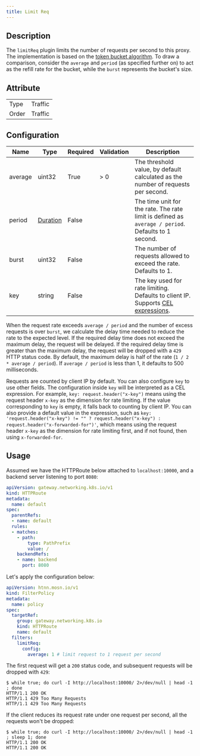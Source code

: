 ```yaml
---
title: Limit Req
---
```


## Description

The `limitReq` plugin limits the number of requests per second to this proxy. The implementation is based on the [token bucket algorithm](https://en.wikipedia.org/wiki/Token_bucket). To draw a comparison, consider the `average` and `period` (as specified further on) to act as the refill rate for the bucket, while the `burst` represents the bucket's size.

## Attribute

|       |         |
|-------|---------|
| Type  | Traffic |
| Order | Traffic |

## Configuration
| Name    | Type                            | Required | Validation | Description                                                                                        |
|---------|---------------------------------|----------|------------|----------------------------------------------------------------------------------------------------|
| average | uint32                          | True     | > 0        | The threshold value, by default calculated as the number of requests per second.                   |
| period  | [Duration](../../type#duration) | False    |            | The time unit for the rate. The rate limit is defined as `average / period`. Defaults to 1 second. |
| burst   | uint32                          | False    |            | The number of requests allowed to exceed the rate. Defaults to 1.                                  |
| key     | string                          | False    |            | The key used for rate limiting. Defaults to client IP. Supports [CEL expressions](../../expr).        |

When the request rate exceeds `average / period` and the number of excess requests is over `burst`, we calculate the delay time needed to reduce the rate to the expected level. If the required delay time does not exceed the maximum delay, the request will be delayed. If the required delay time is greater than the maximum delay, the request will be dropped with a `429` HTTP status code. By default, the maximum delay is half of the rate (`1 / 2 * average / period`). If `average / period` is less than 1, it defaults to 500 milliseconds.

Requests are counted by client IP by default. You can also configure `key` to use other fields. The configuration inside `key` will be interpreted as a CEL expression. For example, `key: request.header("x-key")` means using the request header `x-key` as the dimension for rate limiting. If the value corresponding to `key` is empty, it falls back to counting by client IP. You can also provide a default value in the expression, such as `key: 'request.header("x-key") != "" ? request.header("x-key") : request.header("x-forwarded-for")'`, which means using the request header `x-key` as the dimension for rate limiting first, and if not found, then using `x-forwarded-for`.

## Usage

Assumed we have the HTTPRoute below attached to `localhost:10000`, and a backend server listening to port `8080`:

```yaml
apiVersion: gateway.networking.k8s.io/v1
kind: HTTPRoute
metadata:
  name: default
spec:
  parentRefs:
  - name: default
  rules:
  - matches:
    - path:
        type: PathPrefix
        value: /
    backendRefs:
    - name: backend
      port: 8080
```

Let's apply the configuration below:

```yaml
apiVersion: htnn.mosn.io/v1
kind: FilterPolicy
metadata:
  name: policy
spec:
  targetRef:
    group: gateway.networking.k8s.io
    kind: HTTPRoute
    name: default
  filters:
    limitReq:
      config:
        average: 1 # limit request to 1 request per second
```

The first request will get a `200` status code, and subsequent requests will be dropped with `429`:

```
$ while true; do curl -I http://localhost:10000/ 2>/dev/null | head -1 ; done
HTTP/1.1 200 OK
HTTP/1.1 429 Too Many Requests
HTTP/1.1 429 Too Many Requests
```

If the client reduces its request rate under one request per second, all the requests won't be dropped:

```
$ while true; do curl -I http://localhost:10000/ 2>/dev/null | head -1 ; sleep 1; done
HTTP/1.1 200 OK
HTTP/1.1 200 OK
```
